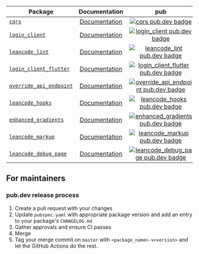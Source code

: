 | Package                                               |                    Documentation                     |                                                       pub                                                       |                                        CI                                        |
|-------------------------------------------------------| :--------------------------------------------------: | :-------------------------------------------------------------------------------------------------------------: | :------------------------------------------------------------------------------: |
| [`cqrs`][cqrs-link]                                   |         [Documentation][cqrs-documentation]          |                          [![cqrs pub.dev badge][cqrs-pub-badge]][cqrs-pub-badge-link]                           |                  [![][cqrs-build-badge]][cqrs-build-badge-link]                  |
| [`login_client`][login_client-link]                   |     [Documentation][login_client-documentation]      |              [![login_client pub.dev badge][login_client-pub-badge]][login_client-pub-badge-link]               |          [![][login_client-build-badge]][login_client-build-badge-link]          |
| [`leancode_lint`][leancode_lint-link]                 |     [Documentation][leancode_lint-documentation]     |             [![leancode_lint pub.dev badge][leancode_lint-pub-badge]][leancode_lint-pub-badge-link]             |                                       n/a                                        |
| [`login_client_flutter`][login_client_flutter-link]   | [Documentation][login_client_flutter-documentation]  |  [![login_client_flutter pub.dev badge][login_client_flutter-pub-badge]][login_client_flutter-pub-badge-link]   |  [![][login_client_flutter-build-badge]][login_client_flutter-build-badge-link]  |
| [`override_api_endpoint`][override_api_endpoint-link] | [Documentation][override_api_endpoint-documentation] | [![override_api_endpoint pub.dev badge][override_api_endpoint-pub-badge]][override_api_endpoint-pub-badge-link] | [![][override_api_endpoint-build-badge]][override_api_endpoint-build-badge-link] |
| [`leancode_hooks`][leancode_hooks-link]               |    [Documentation][leancode_hooks-documentation]     |           [![leancode_hooks pub.dev badge][leancode_hooks-pub-badge]][leancode_hooks-pub-badge-link]            |        [![][leancode_hooks-build-badge]][leancode_hooks-build-badge-link]        |
| [`enhanced_gradients`][enhanced_gradients-link]       |  [Documentation][enhanced_gradients-documentation]   |     [![enhanced_gradients pub.dev badge][enhanced_gradients-pub-badge]][enhanced_gradients-pub-badge-link]      |    [![][enhanced_gradients-build-badge]][enhanced_gradients-build-badge-link]    |
| [`leancode_markup`][leancode_markup-link]             |  [Documentation][leancode_markup-documentation]   |     [![leancode_markup pub.dev badge][leancode_markup-pub-badge]][leancode_markup-pub-badge-link]      |    [![][leancode_markup-build-badge]][leancode_markup-build-badge-link]    |
| [`leancode_debug_page`][leancode_debug_page-link]         |  [Documentation][leancode_debug_page-documentation]   |     [![leancode_debug_page pub.dev badge][leancode_debug_page-pub-badge]][leancode_debug_page-pub-badge-link]      |    [![][leancode_debug_page-build-badge]][leancode_debug_page-build-badge-link]    |

## For maintainers

### pub.dev release process

1. Create a pull request with your changes
2. Update `pubspec.yaml` with appropriate package version and add an entry to your package's `CHANGELOG.md`
3. Gather approvals and ensure CI passes
4. Merge
5. Tag your merge commit on `master` with `<package_name>-v<version>` and let the GitHub Actions do the rest.

[cqrs-link]: https://github.com/leancodepl/flutter_corelibrary/tree/master/packages/cqrs
[cqrs-documentation]: https://pub.dev/documentation/cqrs/latest/
[cqrs-pub-badge]: https://img.shields.io/pub/v/cqrs
[cqrs-pub-badge-link]: https://pub.dev/packages/cqrs
[cqrs-build-badge]: https://img.shields.io/github/actions/workflow/status/leancodepl/flutter_corelibrary/cqrs-test.yml?branch=master
[cqrs-build-badge-link]: https://github.com/leancodepl/flutter_corelibrary/actions/workflows/cqrs-test.yml
[leancode_lint-link]: https://github.com/leancodepl/flutter_corelibrary/tree/master/packages/leancode_lint
[leancode_lint-documentation]: https://pub.dev/documentation/leancode_lint/latest/
[leancode_lint-pub-badge]: https://img.shields.io/pub/v/leancode_lint
[leancode_lint-pub-badge-link]: https://pub.dev/packages/leancode_lint
[leancode_hooks-link]: https://github.com/leancodepl/flutter_corelibrary/tree/master/packages/leancode_hooks
[leancode_hooks-documentation]: https://pub.dev/documentation/leancode_hooks/latest/
[leancode_hooks-pub-badge]: https://img.shields.io/pub/v/leancode_hooks
[leancode_hooks-pub-badge-link]: https://pub.dev/packages/leancode_hooks
[leancode_hooks-build-badge]: https://img.shields.io/github/actions/workflow/status/leancodepl/flutter_corelibrary/leancode_hooks-test.yml?branch=master
[leancode_hooks-build-badge-link]: https://github.com/leancodepl/flutter_corelibrary/actions/workflows/leancode_hooks-test.yml
[login_client-link]: https://github.com/leancodepl/flutter_corelibrary/tree/master/packages/login_client
[login_client-documentation]: https://pub.dev/documentation/login_client/latest/
[login_client-pub-badge]: https://img.shields.io/pub/v/login_client
[login_client-pub-badge-link]: https://pub.dev/packages/login_client
[login_client-build-badge]: https://img.shields.io/github/actions/workflow/status/leancodepl/flutter_corelibrary/login_client-test.yml?branch=master
[login_client-build-badge-link]: https://github.com/leancodepl/flutter_corelibrary/actions/workflows/login_client-test.yml
[login_client_flutter-link]: https://github.com/leancodepl/flutter_corelibrary/tree/master/packages/login_client_flutter
[login_client_flutter-documentation]: https://pub.dev/documentation/login_client_flutter/latest/
[login_client_flutter-pub-badge]: https://img.shields.io/pub/v/login_client_flutter
[login_client_flutter-pub-badge-link]: https://pub.dev/packages/login_client_flutter
[login_client_flutter-build-badge]: https://img.shields.io/github/actions/workflow/status/leancodepl/flutter_corelibrary/login_client_flutter-test.yml?branch=master
[login_client_flutter-build-badge-link]: https://github.com/leancodepl/flutter_corelibrary/actions/workflows/login_client_flutter-test.yml
[override_api_endpoint-link]: https://github.com/leancodepl/flutter_corelibrary/tree/master/packages/override_api_endpoint
[override_api_endpoint-documentation]: https://pub.dev/documentation/override_api_endpoint/latest/
[override_api_endpoint-pub-badge]: https://img.shields.io/pub/v/override_api_endpoint
[override_api_endpoint-pub-badge-link]: https://pub.dev/packages/override_api_endpoint
[override_api_endpoint-build-badge]: https://img.shields.io/github/actions/workflow/status/leancodepl/flutter_corelibrary/override_api_endpoint-test.yml?branch=master
[override_api_endpoint-build-badge-link]: https://github.com/leancodepl/flutter_corelibrary/actions/workflows/override_api_endpoint-test.yml
[enhanced_gradients-link]: https://github.com/leancodepl/flutter_corelibrary/tree/master/packages/enhanced_gradients
[enhanced_gradients-documentation]: https://pub.dev/documentation/enhanced_gradients/latest/
[enhanced_gradients-pub-badge]: https://img.shields.io/pub/v/enhanced_gradients
[enhanced_gradients-pub-badge-link]: https://pub.dev/packages/enhanced_gradients
[enhanced_gradients-build-badge]: https://img.shields.io/github/actions/workflow/status/leancodepl/flutter_corelibrary/enhanced_gradients-test.yml?branch=master
[enhanced_gradients-build-badge-link]: https://github.com/leancodepl/flutter_corelibrary/actions/workflows/enhanced_gradients-test.yml
[leancode_markup-link]: https://github.com/leancodepl/flutter_corelibrary/tree/master/packages/leancode_markup
[leancode_markup-documentation]: https://pub.dev/documentation/leancode_markup/latest/
[leancode_markup-pub-badge]: https://img.shields.io/pub/v/leancode_markup
[leancode_markup-pub-badge-link]: https://pub.dev/packages/leancode_markup
[leancode_markup-build-badge]: https://img.shields.io/github/actions/workflow/status/leancodepl/flutter_corelibrary/leancode_markup-test.yml?branch=master
[leancode_markup-build-badge-link]: https://github.com/leancodepl/flutter_corelibrary/actions/workflows/leancode_markup-test.yml
[leancode_debug_page-link]: https://github.com/leancodepl/flutter_corelibrary/tree/master/packages/leancode_debug_page
[leancode_debug_page-documentation]: https://pub.dev/documentation/leancode_debug_page/latest/
[leancode_debug_page-pub-badge]: https://img.shields.io/pub/v/leancode_debug_page
[leancode_debug_page-pub-badge-link]: https://pub.dev/packages/leancode_debug_page
[leancode_debug_page-build-badge]: https://img.shields.io/github/actions/workflow/status/leancodepl/flutter_corelibrary/leancode_debug_page-test.yml?branch=master
[leancode_debug_page-build-badge-link]: https://github.com/leancodepl/flutter_corelibrary/actions/workflows/leancode_debug_page-test.yml
